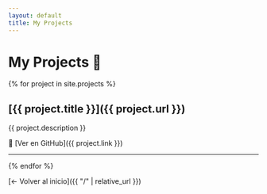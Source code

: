 ```yaml
---
layout: default
title: My Projects
---
```


# My Projects 🚧

{% for project in site.projects %}
## [{{ project.title }}]({{ project.url }})
{{ project.description }}

🔗 [Ver en GitHub]({{ project.link }})

---
{% endfor %}

[← Volver al inicio]({{ "/" | relative_url }})
